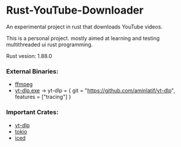# Rust-YouTube-Downloader
An experimental project in rust that downloads YouTube videos.

This is a personal project. mostly aimed at learning and testing multithreaded ui rust programming.

Rust vesion: 1.88.0

### External Binaries:
- [ffmpeg](https://ffmpeg.org/)
- [yt-dlp.exe](https://github.com/yt-dlp/yt-dlp) -> yt-dlp = { git = "https://github.com/aminlatif/yt-dlp", features = ["tracing"] }

### Important Crates:
- [yt-dlp](https://crates.io/crates/yt-dlp)
- [tokio](https://crates.io/crates/tokio)
- [iced](https://crates.io/crates/iced)


